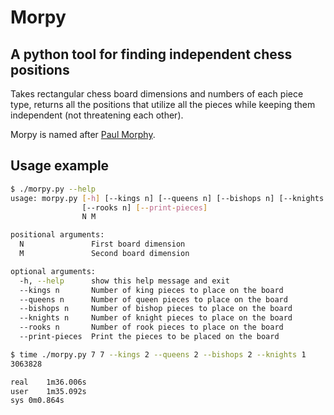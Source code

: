 # Morpy
## A python tool for finding independent chess positions

Takes rectangular chess board dimensions and numbers of each piece type,
returns all the positions that utilize all the pieces while keeping them independent
(not threatening each other).

Morpy is named after [Paul Morphy](https://en.wikipedia.org/wiki/Paul_Morphy).

## Usage example
```bash
$ ./morpy.py --help
usage: morpy.py [-h] [--kings n] [--queens n] [--bishops n] [--knights n]
                [--rooks n] [--print-pieces]
                N M

positional arguments:
  N               First board dimension
  M               Second board dimension

optional arguments:
  -h, --help      show this help message and exit
  --kings n       Number of king pieces to place on the board
  --queens n      Number of queen pieces to place on the board
  --bishops n     Number of bishop pieces to place on the board
  --knights n     Number of knight pieces to place on the board
  --rooks n       Number of rook pieces to place on the board
  --print-pieces  Print the pieces to be placed on the board
```

```bash
$ time ./morpy.py 7 7 --kings 2 --queens 2 --bishops 2 --knights 1
3063828

real	1m36.006s
user	1m35.092s
sys	0m0.864s
```
